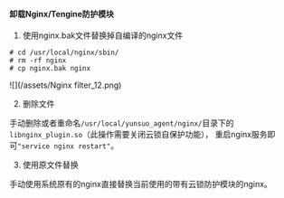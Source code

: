 #### 卸载Nginx/Tengine防护模块
1.  使用nginx.bak文件替换掉自编译的nginx文件
      
 ```
 # cd /usr/local/nginx/sbin/ 
 # rm -rf nginx
 # cp nginx.bak nginx
 ```

 ![](/assets/Nginx filter_12.png)

2. 删除文件
 
 手动删除或者重命名`/usr/local/yunsuo_agent/nginx/`目录下的 `libnginx_plugin.so`（此操作需要关闭云锁自保护功能）， 重启nginx服务即可`"service nginx restart"`。 

3. 使用原文件替换
    
 手动使用系统原有的nginx直接替换当前使用的带有云锁防护模块的nginx。